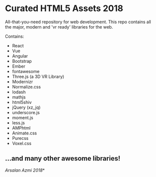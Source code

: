 # Curated HTML5 Assets 2018
All-that-you-need repository for web development. This repo contains all the major, modern and 'vr ready' libraries for the web.

Contains:
* React
* Vue
* Angular
* Bootstrap
* Ember
* fontawesome
* Three.js (a 3D VR Library)
* Modernizr
* Normalize.css
* lodash
* mathjs
* html5shiv
* jQuery (xz_jq)
* underscore.js
* moment.js
* less.js
* AMPhtml
* Animate.css
* Purecss
* Voxel.css

## ...and many other awesome libraries! ##


*Arsalan Azmi 2018**
